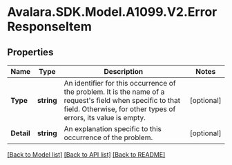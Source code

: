 # Avalara.SDK.Model.A1099.V2.ErrorResponseItem

## Properties

Name | Type | Description | Notes
------------ | ------------- | ------------- | -------------
**Type** | **string** | An identifier for this occurrence of the problem.  It is the name of a request&#39;s field when specific to that field.  Otherwise, for other types of errors, its value is empty. | [optional] 
**Detail** | **string** | An explanation specific to this occurrence of the problem. | [optional] 

[[Back to Model list]](../../../README.md#documentation-for-models) [[Back to API list]](../../../README.md#documentation-for-api-endpoints) [[Back to README]](../../../README.md)

